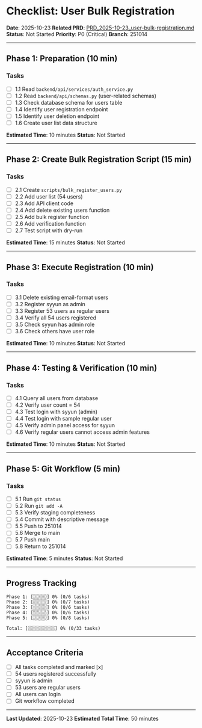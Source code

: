 # Checklist: User Bulk Registration

**Date**: 2025-10-23
**Related PRD**: [PRD_2025-10-23_user-bulk-registration.md](PRD_2025-10-23_user-bulk-registration.md)
**Status**: Not Started
**Priority**: P0 (Critical)
**Branch**: 251014

---

## Phase 1: Preparation (10 min)

### Tasks

- [ ] 1.1 Read `backend/api/services/auth_service.py`
- [ ] 1.2 Read `backend/api/schemas.py` (user-related schemas)
- [ ] 1.3 Check database schema for users table
- [ ] 1.4 Identify user registration endpoint
- [ ] 1.5 Identify user deletion endpoint
- [ ] 1.6 Create user list data structure

**Estimated Time**: 10 minutes
**Status**: Not Started

---

## Phase 2: Create Bulk Registration Script (15 min)

### Tasks

- [ ] 2.1 Create `scripts/bulk_register_users.py`
- [ ] 2.2 Add user list (54 users)
- [ ] 2.3 Add API client code
- [ ] 2.4 Add delete existing users function
- [ ] 2.5 Add bulk register function
- [ ] 2.6 Add verification function
- [ ] 2.7 Test script with dry-run

**Estimated Time**: 15 minutes
**Status**: Not Started

---

## Phase 3: Execute Registration (10 min)

### Tasks

- [ ] 3.1 Delete existing email-format users
- [ ] 3.2 Register syyun as admin
- [ ] 3.3 Register 53 users as regular users
- [ ] 3.4 Verify all 54 users registered
- [ ] 3.5 Check syyun has admin role
- [ ] 3.6 Check others have user role

**Estimated Time**: 10 minutes
**Status**: Not Started

---

## Phase 4: Testing & Verification (10 min)

### Tasks

- [ ] 4.1 Query all users from database
- [ ] 4.2 Verify user count = 54
- [ ] 4.3 Test login with syyun (admin)
- [ ] 4.4 Test login with sample regular user
- [ ] 4.5 Verify admin panel access for syyun
- [ ] 4.6 Verify regular users cannot access admin features

**Estimated Time**: 10 minutes
**Status**: Not Started

---

## Phase 5: Git Workflow (5 min)

### Tasks

- [ ] 5.1 Run `git status`
- [ ] 5.2 Run `git add -A`
- [ ] 5.3 Verify staging completeness
- [ ] 5.4 Commit with descriptive message
- [ ] 5.5 Push to 251014
- [ ] 5.6 Merge to main
- [ ] 5.7 Push main
- [ ] 5.8 Return to 251014

**Estimated Time**: 5 minutes
**Status**: Not Started

---

## Progress Tracking

```
Phase 1: [░░░░░] 0% (0/6 tasks)
Phase 2: [░░░░░] 0% (0/7 tasks)
Phase 3: [░░░░░] 0% (0/6 tasks)
Phase 4: [░░░░░] 0% (0/6 tasks)
Phase 5: [░░░░░] 0% (0/8 tasks)

Total: [░░░░░░░░░░] 0% (0/33 tasks)
```

---

## Acceptance Criteria

- [ ] All tasks completed and marked [x]
- [ ] 54 users registered successfully
- [ ] syyun is admin
- [ ] 53 users are regular users
- [ ] All users can login
- [ ] Git workflow completed

---

**Last Updated**: 2025-10-23
**Estimated Total Time**: 50 minutes
